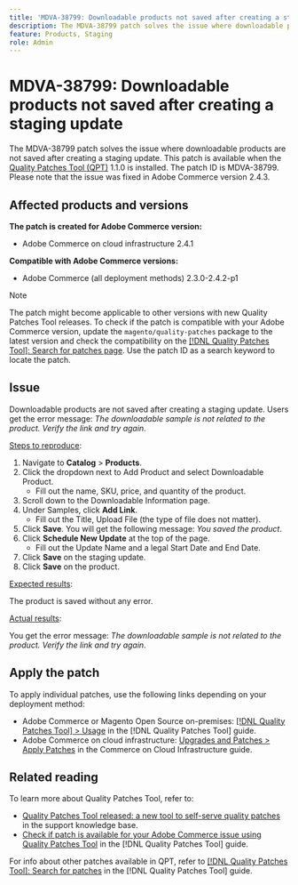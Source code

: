 ```yaml
---
title: 'MDVA-38799: Downloadable products not saved after creating a staging update'
description: The MDVA-38799 patch solves the issue where downloadable products are not saved after creating a staging update. This patch is available when the [Quality Patches Tool (QPT)](https://experienceleague.adobe.com/en/docs/commerce-knowledge-base/kb/announcements/commerce-announcements/magento-quality-patches-released-new-tool-to-self-serve-quality-patches) 1.1.0 is installed. The patch ID is MDVA-38799. Please note that the issue was fixed in Adobe Commerce version 2.4.3.
feature: Products, Staging
role: Admin
---
```

# MDVA-38799: Downloadable products not saved after creating a staging update

The MDVA-38799 patch solves the issue where downloadable products are not saved after creating a staging update. This patch is available when the [Quality Patches Tool (QPT)](https://experienceleague.adobe.com/en/docs/commerce-knowledge-base/kb/announcements/commerce-announcements/magento-quality-patches-released-new-tool-to-self-serve-quality-patches) 1.1.0 is installed. The patch ID is MDVA-38799. Please note that the issue was fixed in Adobe Commerce version 2.4.3.

## Affected products and versions

**The patch is created for Adobe Commerce version:**

* Adobe Commerce on cloud infrastructure 2.4.1

**Compatible with Adobe Commerce versions:**

* Adobe Commerce (all deployment methods) 2.3.0-2.4.2-p1

>[!NOTE]
>
>The patch might become applicable to other versions with new Quality Patches Tool releases. To check if the patch is compatible with your Adobe Commerce version, update the `magento/quality-patches` package to the latest version and check the compatibility on the [[!DNL Quality Patches Tool]: Search for patches page](https://experienceleague.adobe.com/en/docs/commerce-knowledge-base/kb/announcements/commerce-announcements/magento-quality-patches-released-new-tool-to-self-serve-quality-patches). Use the patch ID as a search keyword to locate the patch.

## Issue

Downloadable products are not saved after creating a staging update. Users get the error message: *The downloadable sample is not related to the product. Verify the link and try again*.

<u>Steps to reproduce</u>:

1. Navigate to **Catalog** > **Products**.
1. Click the dropdown next to Add Product and select Downloadable Product.
    * Fill out the name, SKU, price, and quantity of the product.
1. Scroll down to the Downloadable Information page.
1. Under Samples, click **Add Link**.
    * Fill out the Title, Upload File (the type of file does not matter).
1. Click **Save**. You will get the following message: *You saved the product*.
1. Click **Schedule New Update** at the top of the page.
    * Fill out the Update Name and a legal Start Date and End Date.
1. Click **Save** on the staging update.
1. Click **Save** on the product.

<u>Expected results</u>:

The product is saved without any error.

<u>Actual results</u>:

You get the error message: *The downloadable sample is not related to the product. Verify the link and try again*.

## Apply the patch

To apply individual patches, use the following links depending on your deployment method:

* Adobe Commerce or Magento Open Source on-premises: [[!DNL Quality Patches Tool] > Usage](/help/tools/quality-patches-tool/usage.md) in the [!DNL Quality Patches Tool] guide.
* Adobe Commerce on cloud infrastructure: [Upgrades and Patches > Apply Patches](https://experienceleague.adobe.com/docs/commerce-cloud-service/user-guide/develop/upgrade/apply-patches.html) in the Commerce on Cloud Infrastructure guide.

## Related reading

To learn more about Quality Patches Tool, refer to:

* [Quality Patches Tool released: a new tool to self-serve quality patches](https://experienceleague.adobe.com/en/docs/commerce-knowledge-base/kb/announcements/commerce-announcements/magento-quality-patches-released-new-tool-to-self-serve-quality-patches) in the support knowledge base.
* [Check if patch is available for your Adobe Commerce issue using Quality Patches Tool](/help/tools/quality-patches-tool/patches-available-in-qpt/check-patch-for-magento-issue-with-magento-quality-patches.md) in the [!DNL Quality Patches Tool] guide.

For info about other patches available in QPT, refer to [[!DNL Quality Patches Tool]: Search for patches](https://experienceleague.adobe.com/tools/commerce-quality-patches/index.html) in the [!DNL Quality Patches Tool] guide.
